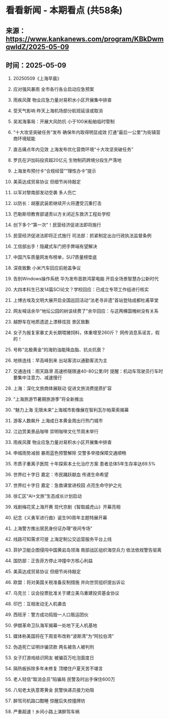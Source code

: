 # 看看新闻 - 本期看点 (共58条)

## 来源：https://www.kankanews.com/program/KBkDwmqwldZ/2025-05-09

## 时间：2025-05-09

1. 20250509《上海早晨》

2. 应对强风暴雨 全市各行各业启动应急预案

3. 雨疾风骤 物业应急力量对易积水小区开展集中排查

4. 受天气影响 昨天上海机场部分航班延误或取消

5. 吴淞海事局：开展大风防抗 小于100米船舶临时管制

6. “十大攻坚突破任务”发布 确保年内取得明显成效 打通“最后一公里”为街镇营商环境赋能

7. 直击痛点年内见效 上海发布优化营商环境“十大攻坚突破任务”

8. 罗氏在沪加码投资超20亿元 生物制药跨境分段生产落地

9. 上海发布预付卡“合规经营”“理性办卡”提示

10. 美英达成贸易协议 但细节尚待敲定

11. 以军对黎南部发动空袭 多人伤亡

12. 以防长：胡塞武装若继续开火将遭受沉重打击

13. 巴勒斯坦教育部谴责以方关闭近东救济工程处学校

14. 创下多个“第一次”！民营经济促进法即将施行

15. 民营经济促进法即将正式施行 司法部：抓紧制定出台行政执法监督条例

16. 工信部出手！隐藏式车门把手弊端有望解决

17. 中国汽车质量网发布榜单，SU7质量榜垫底

18. 深夜致歉 小米汽车回应前舱盖争议

19. 告别Windows操作系统 华为发布首款鸿蒙电脑 开启全场景智慧办公新时代

20. 大四本科生已发14篇SCI论文？学校回应：已成立专项工作组进行核实

21. 上博古埃及文明大展开启全国巡回活动“法老寻非遗”首站登陆成都杜甫草堂

22. 网友喊话余华“地坛公园的树该续费了”余华回应：与这两棵国槐树没有关系

23. 越野车在地质遗迹上漂移炫技 景区致歉

24. 女子为报复家暴丈夫长期喂猪饲料，体重增至260斤？ 网传消息系谣言，假的！

25. 号称“北极黄金”的海豹油能降血脂、抗炎抗衰？

26. 地铁连线：早高峰到来 出站客流以通勤客流为主

27. 交通连线：雨天路滑 高速桥隧限速40-80公里/时 提醒：机动车驾驶员行车时要集中注意力、减速慢行

28. 上海：深化文旅商体展联动 促进文旅消费提质扩容

29. “上海旅游节暑期旅游季”将全新推出

30. “魅力上海 无限未来”上海城市影像展在智利瓦尔帕莱索揭幕

31. 游客人数飙升 上海成日本黄金周出行热门城市

32. 江边赏美景品咖啡 崇明咖啡文化节周末举行

33. 雨疾风骤 物业应急力量对易积水小区开展集中排查

34. 申城雨势减弱 暴雨蓝色预警解除 交警多举措保障交通顺畅

35. 市质子重离子医院 十年探索本土化治疗方案 患者总体5年生存率达69.5%

36. 世界红十字日 嘉定：市民踊跃献血 传递生命希望

37. 世界红十字日 嘉定：急救课堂进校园 点亮生命守护之光

38. 徐汇区“AI+文旅”生态成长计划启动

39. 戏剧梅花奖上海开赛 现代京剧《智取威虎山》开幕亮相

40. 纪念《义勇军进行曲》诞生90周年主题特展开幕

41. 上海警方推出居民身份证办理“夜间专场”

42. 线路可知需求可提 上海定制公交运营服务平台上线

43. 菲护卫艇企图侵闯中国黄岩岛领海 南部战区组织海空兵力 依法依规警告驱离

44. 国防部：正告菲方停止冲撞中方核心利益

45. 美英达成贸易协议 但细节尚待敲定

46. 欧盟：将对美国关税准备反制措施 并向世贸组织提出诉讼

47. 乌克兰：议会投票批准关于建立美乌重建投资基金协议

48. 印巴：互相发动无人机袭击

49. 西班牙：警方成功捣毁一人口贩运团伙

50. 伊朗革命卫队海军揭幕一处地下无人机基地

51. 媒体称美国将在下周宣布改称“波斯湾”为“阿拉伯湾”

52. 伪造死亡证明诈骗贷款 两名被告人被判刑

53. 女子打游戏结识网友 被骗百万吃泡面度日

54. 隔热板拆除多年未修复 顶楼住户夏天苦不堪言

55. 老人轻信“取消会员”陷骗局 民警及时出手保住600万

56. 八旬老太执意寄黄金 民警快递员接力劝阻

57. 醉驾司机路口酣睡 惊醒后失控撞牌坊

58. 严重超速！乡间小路上演醉驾车祸

